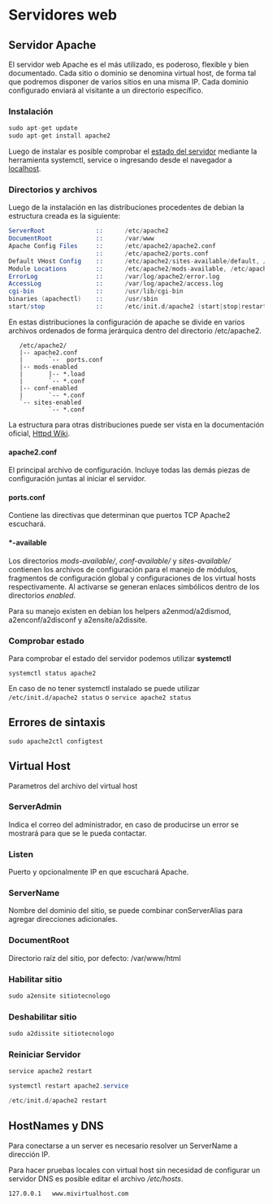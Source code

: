 # Servidores web

## Servidor Apache

El servidor web Apache es el más utilizado, es poderoso, flexible y bien documentado.
Cada sitio o dominio se denomina virtual host, de forma tal que podremos disponer de varios sitios en una misma IP. Cada dominio configurado enviará al visitante a un directorio específico.

### Instalación

```cs
sudo apt-get update
sudo apt-get install apache2
```

Luego de instalar es posible comprobar el [estado del servidor](#Comprobar-estado) mediante la herramienta systemctl, service o ingresando desde el navegador a [localhost](http://localhost).

### Directorios y archivos

Luego de la instalación en las distribuciones procedentes de debian la estructura creada es la siguiente:

```s
ServerRoot              ::      /etc/apache2
DocumentRoot            ::      /var/www
Apache Config Files     ::      /etc/apache2/apache2.conf
                        ::      /etc/apache2/ports.conf
Default VHost Config    ::      /etc/apache2/sites-available/default, /etc/apache2/sites-enabled/000-default
Module Locations        ::      /etc/apache2/mods-available, /etc/apache2/mods-enabled
ErrorLog                ::      /var/log/apache2/error.log
AccessLog               ::      /var/log/apache2/access.log
cgi-bin                 ::      /usr/lib/cgi-bin
binaries (apachectl)    ::      /usr/sbin
start/stop              ::      /etc/init.d/apache2 (start|stop|restart|reload|force-reload|start-htcacheclean|stop-htcacheclean)
```

En estas distribuciones la configuración de apache se divide en varios archivos ordenados de forma jerárquica dentro del directorio /etc/apache2.

       /etc/apache2/
       |-- apache2.conf
       |       `--  ports.conf
       |-- mods-enabled
       |       |-- *.load
       |       `-- *.conf
       |-- conf-enabled
       |       `-- *.conf
       `-- sites-enabled
               `-- *.conf

La estructura para otras distribuciones puede ser vista en la documentación oficial, [Httpd Wiki](https://wiki.apache.org/httpd/DistrosDefaultLayout).

#### apache2.conf

El principal archivo de configuración. Incluye todas las demás piezas de configuración juntas al iniciar el servidor.

#### ports.conf

Contiene las directivas que determinan que puertos TCP Apache2 escuchará.

#### *-available

Los directorios *mods-available/*, *conf-available/* y *sites-available/* contienen los archivos de configuración para el manejo de módulos,
fragmentos de configuración global y configuraciones de los virtual hosts respectivamente.
Al activarse se generan enlaces simbólicos dentro de los directorios *enabled*.

Para su manejo existen en debian los helpers a2enmod/a2dismod, a2enconf/a2disconf y a2ensite/a2dissite.

### Comprobar estado

Para comprobar el estado del servidor podemos utilizar **systemctl**

`systemctl status apache2`

En caso de no tener systemctl instalado se puede utilizar `/etc/init.d/apache2 status` o `service apache2 status`

## Errores de sintaxis

`sudo apache2ctl configtest`

## Virtual Host

Parametros del archivo del virtual host

### ServerAdmin

Indica el correo del administrador, en caso de producirse un error se mostrará para que se le pueda contactar.

### Listen

Puerto y opcionalmente IP en que escuchará Apache.

### ServerName

Nombre del dominio del sitio, se puede combinar conServerAlias para agregar direcciones adicionales.

### DocumentRoot

Directorio raíz del sitio, por defecto: /var/www/html

### Habilitar sitio

```cs
sudo a2ensite sitiotecnologo
```

### Deshabilitar sitio

```cs
sudo a2dissite sitiotecnologo
```

### Reiniciar Servidor

```cs
service apache2 restart
```

```cs
systemctl restart apache2.service
```

```s
/etc/init.d/apache2 restart
```

## HostNames y DNS

Para conectarse a un server es necesario resolver un ServerName a dirección IP.

Para hacer pruebas locales con virtual host sin necesidad de configurar un servidor DNS es posible editar el archivo */etc/hosts*.

`127.0.0.1   www.mivirtualhost.com`
